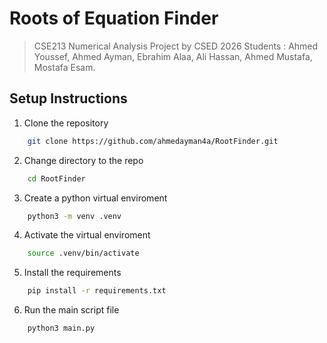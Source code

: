 # Roots of Equation Finder
> CSE213 Numerical Analysis Project by CSED 2026 Students : Ahmed Youssef, Ahmed Ayman, Ebrahim Alaa, Ali Hassan, Ahmed Mustafa, Mostafa Esam.
## Setup Instructions

1. Clone the repository 
```bash
    git clone https://github.com/ahmedayman4a/RootFinder.git
```
2. Change directory to the repo
```bash
    cd RootFinder
```
3. Create a python virtual enviroment
```bash
    python3 -m venv .venv
```
4. Activate the virtual enviroment
```bash
    source .venv/bin/activate
```
5. Install the requirements
```bash
    pip install -r requirements.txt
```
6. Run the main script file
```bash
    python3 main.py
```
